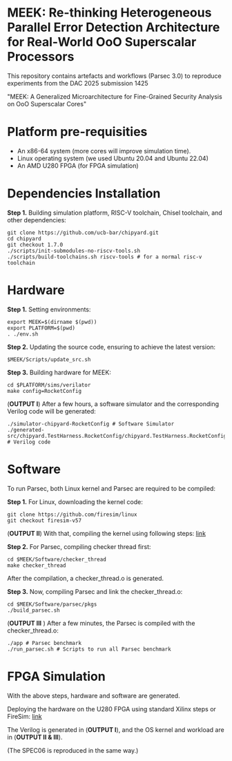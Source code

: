 MEEK: Re-thinking Heterogeneous Parallel Error Detection Architecture for Real-World OoO Superscalar Processors
==================================================

This repository contains artefacts and workflows (Parsec 3.0) to reproduce experiments from the DAC 2025 submission 1425

"MEEK: A Generalized Microarchitecture for Fine-Grained Security Analysis on OoO Superscalar Cores"

Platform pre-requisities
========================
* An x86-64 system (more cores will improve simulation time).
* Linux operating system (we used Ubuntu 20.04 and Ubuntu 22.04)
* An AMD U280 FPGA (for FPGA simulation)

Dependencies Installation
========================
**Step 1.** Building simulation platform, RISC-V toolchain, Chisel toolchain, and other dependencies: 

```
git clone https://github.com/ucb-bar/chipyard.git
cd chipyard
git checkout 1.7.0
./scripts/init-submodules-no-riscv-tools.sh
./scripts/build-toolchains.sh riscv-tools # for a normal risc-v toolchain 
```

Hardware
========================
**Step 1.** Setting environments:

```
export MEEK=$(dirname $(pwd))
export PLATFORM=$(pwd)
. ./env.sh
```

**Step 2.** Updating the source code, ensuring to achieve the latest version:
```
$MEEK/Scripts/update_src.sh
```

**Step 3.** Building hardware for MEEK:
```
cd $PLATFORM/sims/verilator
make config=RocketConfig
```

(**OUTPUT I**) After a few hours, a software simulator and the corresponding Verilog code will be generated:
```
./simulator-chipyard-RocketConfig # Software Simulator
./generated-src/chipyard.TestHarness.RocketConfig/chipyard.TestHarness.RocketConfig.top.v # Verilog code
```


Software
========================
To run Parsec, both Linux kernel and Parsec are required to be compiled:

**Step 1.** For Linux, downloading the kernel code:
```
git clone https://github.com/firesim/linux
git checkout firesim-v57
```
(**OUTPUT II**) With that, compiling the kernel using following steps: [link](https://firemarshal.readthedocs.io/en/latest/index.html)

**Step 2.** For Parsec, compiling checker thread first:
```
cd $MEEK/Software/checker_thread
make checker_thread
```
After the compilation, a checker_thread.o is generated. 

**Step 3.** Now, compiling Parsec and link the checker_thread.o:
```
cd $MEEK/Software/parsec/pkgs
./build_parsec.sh
```

(**OUTPUT III** ) After a few minutes, the Parsec is compiled with the checker_thread.o:
```
./app # Parsec benchmark
./run_parsec.sh # Scripts to run all Parsec benchmark
```

FPGA Simulation
========================
With the above steps, hardware and software are generated.

Deploying the hardware on the U280 FPGA using standard Xilinx steps or FireSim: [link](https://docs.fires.im/en/latest/Getting-Started-Guides/On-Premises-FPGA-Getting-Started/Running-Simulations/Running-Single-Node-Simulation-Xilinx-Alveo-U280.html)

The Verilog is generated in (**OUTPUT I**), and the OS kernel and workload are in (**OUTPUT II & III**).

(The SPEC06 is reproduced in the same way.)


